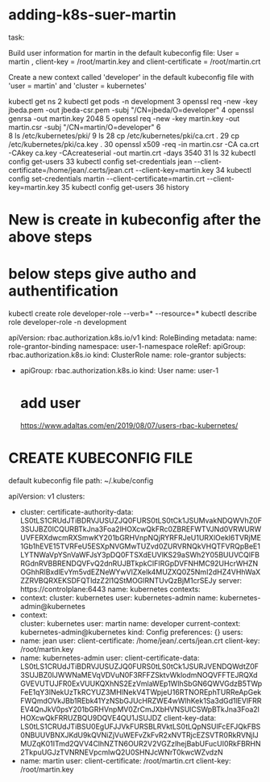 # adding-k8s-suer-martin
 
 
 task:
 
Build user information for martin in the default kubeconfig file: User = martin , client-key = /root/martin.key and client-certificate = /root/martin.crt

Create a new context called 'developer' in the default kubeconfig file with 'user = martin' and 'cluster = kubernetes'

 
 
 
kubectl get ns
    2  kubectl get pods -n development
    3  openssl req -new -key jbeda.pem -out jbeda-csr.pem -subj "/CN=jbeda/O=developer"
    4  openssl genrsa -out martin.key 2048
    5  openssl req -new -key martin.key -out martin.csr -subj "/CN=martin/O=developer"
    6  
    8  ls /etc/kubernetes/pki/
    9  ls
   28  cp /etc/kubernetes/pki/ca.crt .
   29  cp /etc/kubernetes/pki/ca.key .
   30  openssl x509 -req -in martin.csr -CA ca.crt -CAkey ca.key -CAcreateserial -out martin.crt -days 3540
   31  ls
   32  kubectl config get-users
   33  kubectl config set-credentials jean   --client-certificate=/home/jean/.certs/jean.crt   --client-key=martin.key
   34  kubectl config set-credentials martin   --client-certificate=martin.crt   --client-key=martin.key
   35  kubectl config get-users
   36  history
   # New is create in kubeconfig after the above steps
   
   # below steps give autho and authentification
   
   kubectl create role developer-role --verb=* --resource=*
    kubectl describe role developer-role -n development
    
    
apiVersion: rbac.authorization.k8s.io/v1
kind: RoleBinding
metadata:
  name: role-grantor-binding
  namespace: user-1-namespace
roleRef:
  apiGroup: rbac.authorization.k8s.io
  kind: ClusterRole
  name: role-grantor
subjects:
- apiGroup: rbac.authorization.k8s.io
  kind: User
  name: user-1
  
  # add user
  https://www.adaltas.com/en/2019/08/07/users-rbac-kubernetes/
  
 # CREATE KUBECONFIG FILE
 default kubeconfig file path: ~/.kube/config
 
 
 apiVersion: v1
clusters:
- cluster:
    certificate-authority-data: LS0tLS1CRUdJTiBDRVJUSUZJQ0FURS0tLS0tCk1JSUMvakNDQWVhZ0F3SUJBZ0lCQURBTkJna3Foa2lHOXcwQkFRc0ZBREFWTVJNd0VRWURWUVFERXdwcmRXSmwKY201bGRHVnpNQjRYRFRJeU1URXlOekl6TVRjME1Gb1hEVE15TVRFeU5ESXpNVGMwTUZvd0ZURVRNQkVHQTFVRQpBeE1LYTNWaVpYSnVaWFJsY3pDQ0FTSXdEUVlKS29aSWh2Y05BUUVCQlFBRGdnRVBBRENDQVFvQ2dnRUJBTkpkClFIRGpDVFNHMC92UHcrWHZNOGhhRlBxdlEvYm5vdEZNeWYwVlZXelk4MUZXQ0Z5NmI2dHZ4VHhWaXZZRVBQRXEKSDFQTldzZ2l1QStMOGlRNTUvQzBjM1crSEJy
    server: https://controlplane:6443
  name: kubernetes
contexts:
- context:
    cluster: kubernetes
    user: kubernetes-admin
  name: kubernetes-admin@kubernetes
- context:    
    cluster: kubernetes
    user: martin
  name: developer
current-context: kubernetes-admin@kubernetes
kind: Config
preferences: {}
users:
- name: jean
  user:
    client-certificate: /home/jean/.certs/jean.crt
    client-key: /root/martin.key
- name: kubernetes-admin
  user:
    client-certificate-data: LS0tLS1CRUdJTiBDRVJUSUZJQ0FURS0tLS0tCk1JSURJVENDQWdtZ0F3SUJBZ0lJWWNaMEVqVDVuN0F3RFFZSktvWklodmNOQVFFTEJRQXdGVEVUTUJFR0ExVUUKQXhNS2EzVmlaWEp1WlhSbGN6QWVGdzB5TWpFeE1qY3lNekUzTkRCYUZ3MHlNekV4TWpjeU16RTNOREphTURReApGekFWQmdOVkJBb1REbk41YzNSbGJUcHRZWE4wWlhKek1Sa3dGd1lEVlFRREV4QnJkV0psY201bGRHVnpMV0ZrCmJXbHVNSUlCSWpBTkJna3Foa2lHOXcwQkFRRUZBQU9DQVE4QU1JSUJDZ
    client-key-data: LS0tLS1CRUdJTiBSU0EgUFJJVkFURSBLRVktLS0tLQpNSUlFcEFJQkFBS0NBUUVBNXJKdU9kQVNiZjVuWEFvZkFvR2xNVTRjcEZSVTR0RkRVNjlJMUZqK01ITmd2QVV4ClhNZTN6OUR2V2VGZzlhejBabUFucUI0RkFBRHN2TkpuUGJzTVNRNEVpcmlwQ2U0SHNJcWNrT0kwcWZvdzN
- name: martin
  user:
    client-certificate: /root/martin.crt
    client-key: /root/martin.key
 
 
